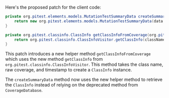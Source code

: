 Here's the proposed patch for the client code:

```java
private org.pitest.elements.models.MutationTestSummaryData createSummaryData(final org.pitest.coverage.CoverageDatabase coverage, final org.pitest.mutationtest.ClassMutationResults data) {
    return new org.pitest.elements.models.MutationTestSummaryData(data.getFileName(), data.getMutations(), getClassInfoFromCoverage(coverage, data.getMutatedClass()));
}

private org.pitest.classinfo.ClassInfo getClassInfoFromCoverage(org.pitest.coverage.CoverageDatabase coverage, org.pitest.classinfo.ClassName className) {
    return org.pitest.classinfo.ClassInfoVisitor.getClassInfo(className, coverage.getRawCoverage(className), coverage.getTimestamp(className));
}
```

This patch introduces a new helper method `getClassInfoFromCoverage` which uses the new method `getClassInfo` from `org.pitest.classinfo.ClassInfoVisitor`. This method takes the class name, raw coverage, and timestamp to create a `ClassInfo` instance.

The `createSummaryData` method now uses the new helper method to retrieve the `ClassInfo` instead of relying on the deprecated method from `CoverageDatabase`.
